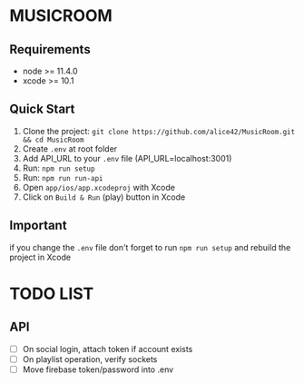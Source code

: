 # MUSICROOM

## Requirements

- node >= 11.4.0
- xcode >= 10.1

## Quick Start

1. Clone the project: `git clone https://github.com/alice42/MusicRoom.git && cd MusicRoom`
2. Create `.env` at root folder
3. Add API_URL to your `.env` file (API_URL=localhost:3001)
4. Run: `npm run setup`
5. Run: `npm run run-api`
6. Open `app/ios/app.xcodeproj` with Xcode
7. Click on `Build & Run` (play) button in Xcode

## Important

if you change the `.env` file don't forget to run `npm run setup` and rebuild the project in Xcode

# TODO LIST

## API

- [ ] On social login, attach token if account exists
- [ ] On playlist operation, verify sockets
- [ ] Move firebase token/password into .env
